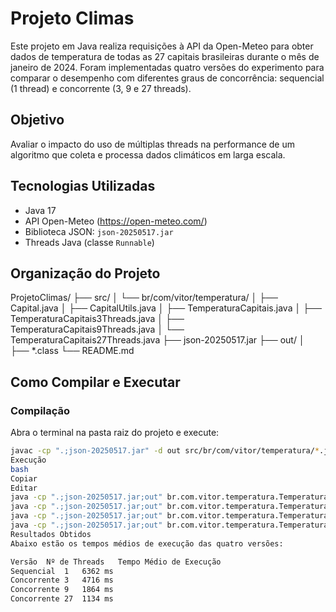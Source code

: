 # Projeto Climas

Este projeto em Java realiza requisições à API da Open-Meteo para obter dados de temperatura de todas as 27 capitais brasileiras durante o mês de janeiro de 2024. Foram implementadas quatro versões do experimento para comparar o desempenho com diferentes graus de concorrência: sequencial (1 thread) e concorrente (3, 9 e 27 threads).

## Objetivo

Avaliar o impacto do uso de múltiplas threads na performance de um algoritmo que coleta e processa dados climáticos em larga escala.

## Tecnologias Utilizadas

- Java 17
- API Open-Meteo (https://open-meteo.com/)
- Biblioteca JSON: `json-20250517.jar`
- Threads Java (classe `Runnable`)

## Organização do Projeto

ProjetoClimas/
├── src/
│ └── br/com/vitor/temperatura/
│ ├── Capital.java
│ ├── CapitalUtils.java
│ ├── TemperaturaCapitais.java
│ ├── TemperaturaCapitais3Threads.java
│ ├── TemperaturaCapitais9Threads.java
│ └── TemperaturaCapitais27Threads.java
├── json-20250517.jar
├── out/
│ ├── *.class
└── README.md

## Como Compilar e Executar

### Compilação

Abra o terminal na pasta raiz do projeto e execute:

```bash
javac -cp ".;json-20250517.jar" -d out src/br/com/vitor/temperatura/*.java
Execução
bash
Copiar
Editar
java -cp ".;json-20250517.jar;out" br.com.vitor.temperatura.TemperaturaCapitais
java -cp ".;json-20250517.jar;out" br.com.vitor.temperatura.TemperaturaCapitais3Threads
java -cp ".;json-20250517.jar;out" br.com.vitor.temperatura.TemperaturaCapitais9Threads
java -cp ".;json-20250517.jar;out" br.com.vitor.temperatura.TemperaturaCapitais27Threads
Resultados Obtidos
Abaixo estão os tempos médios de execução das quatro versões:

Versão	Nº de Threads	Tempo Médio de Execução
Sequencial	1	6362 ms
Concorrente	3	4716 ms
Concorrente	9	1864 ms
Concorrente	27	1134 ms
